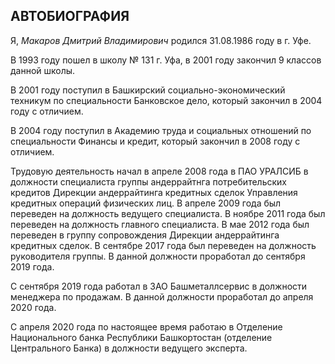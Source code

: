 ## АВТОБИОГРАФИЯ

Я, _Макаров Дмитрий Владимирович_ родился 31.08.1986 году в г. Уфе. 

В 1993 году пошел в школу № 131 г. Уфа, в 2001 году закончил 9 классов данной школы.

В 2001 году поступил в Башкирский социально-экономический техникум по специальности Банковское дело, который закончил в 2004 году с отличием.

В 2004 году поступил в Академию труда и социальных отношений по специальности Финансы и кредит, который закончил в 2008 году с отличием.

Трудовую деятельность начал в апреле 2008 года в ПАО УРАЛСИБ в должности специалиста группы андеррайтнга потребительских кредитов Дирекции андеррайтинга кредитных сделок Управления кредитных операций физических лиц. 
В апреле 2009 года был переведен на должность ведущего специалиста. 
В ноябре 2011 года был переведен на должность главного специалиста.
В мае 2012 года был переведен в группу сопровождения Дирекции андеррайтинга кредитных сделок. 
В сентябре 2017 года был переведен на должность руководителя группы. В данной должности проработал до сентября 2019 года. 

С сентября 2019 года работал в ЗАО Башметаллсервис в должности менеджера по продажам. В данной должности проработал до апреля 2020 года.

С апреля 2020 года по настоящее время работаю в Отделение Национального банка Республики Башкортостан (отделение Центрального Банка) в должности ведущего эксперта.
